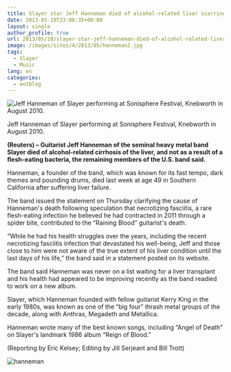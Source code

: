 ```yaml
---
title: Slayer star Jeff Hanneman died of alcohol-related liver scarring
date: 2013-05-10T23:08:35+00:00
layout: single
author_profile: true
url: 2013/05/10/slayer-star-jeff-hanneman-died-of-alcohol-related-liver-scarring/
image: /images/sites/4/2013/05/hanneman2.jpg
tags:
  - Slayer
  - Music
lang: en
categories: 
  - entblog
---
```

![Jeff Hanneman of Slayer performing at Sonisphere Festival, Knebworth in August 2010.](/images/2013/05/hanneman2.jpg)

Jeff Hanneman of Slayer performing at Sonisphere Festival, Knebworth in August 2010.

**(Reuters) – Guitarist Jeff Hanneman of the seminal heavy metal band Slayer died of alcohol-related cirrhosis of the liver, and not as a result of a flesh-eating bacteria, the remaining members of the U.S. band said.**

Hanneman, a founder of the band, which was known for its fast tempo, dark themes and pounding drums, died last week at age 49 in Southern California after suffering liver failure.

The band issued the statement on Thursday clarifying the cause of Hanneman's death following speculation that necrotizing fasciitis, a rare flesh-eating infection he believed he had contracted in 2011 through a spider bite, contributed to the “Raining Blood” guitarist's death.

“While he had his health struggles over the years, including the recent necrotizing fasciitis infection that devastated his well-being, Jeff and those close to him were not aware of the true extent of his liver condition until the last days of his life,” the band said in a statement posted on its website.

The band said Hanneman was never on a list waiting for a liver transplant and his health had appeared to be improving recently as the band readied to work on a new album.

Slayer, which Hanneman founded with fellow guitarist Kerry King in the early 1980s, was known as one of the “big four” thrash metal groups of the decade, along with Anthrax, Megadeth and Metallica.

Hanneman wrote many of the best known songs, including “Angel of Death” on Slayer's landmark 1986 album “Reign of Blood.”

(Reporting by Eric Kelsey; Editing by Jill Serjeant and Bill Trott)

![hanneman](/images/2013/05/hanneman.jpg)